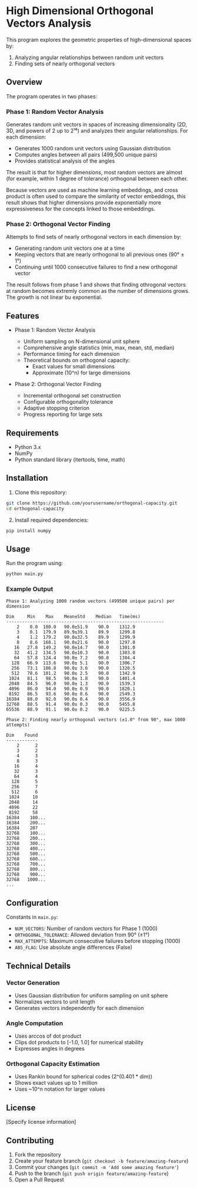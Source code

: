 # High Dimensional Orthogonal Vectors Analysis

This program explores the geometric properties of high-dimensional spaces by:
1. Analyzing angular relationships between random unit vectors
2. Finding sets of nearly orthogonal vectors

## Overview

The program operates in two phases:

### Phase 1: Random Vector Analysis
Generates random unit vectors in spaces of increasing dimensionality (2D, 3D, and powers of 2 up to 2¹⁶) and analyzes their angular relationships. For each dimension:
- Generates 1000 random unit vectors using Gaussian distribution
- Computes angles between all pairs (499,500 unique pairs)
- Provides statistical analysis of the angles

The result is that for higher dimensions, most random vectors are almost (for example, within 1 degree of tolerance) orthogonal between each other.

Because vectors are used as machine learning embeddings, and cross product is often used to compare the similarity of vector embeddings, this result shows that higher dimensions provide exponentially more expressiveness for the concepts linked to those embeddings.

### Phase 2: Orthogonal Vector Finding
Attempts to find sets of nearly orthogonal vectors in each dimension by:
- Generating random unit vectors one at a time
- Keeping vectors that are nearly orthogonal to all previous ones (90° ± 1°)
- Continuing until 1000 consecutive failures to find a new orthogonal vector

The result follows from phase 1 and shows that finding othrogonal vectors at random becomes extremly common as the number of dimensions grows. The growth is not linear bu exponential.

## Features

- Phase 1: Random Vector Analysis
  - Uniform sampling on N-dimensional unit sphere
  - Comprehensive angle statistics (min, max, mean, std, median)
  - Performance timing for each dimension
  - Theoretical bounds on orthogonal capacity:
    - Exact values for small dimensions
    - Approximate (10^n) for large dimensions

- Phase 2: Orthogonal Vector Finding
  - Incremental orthogonal set construction
  - Configurable orthogonality tolerance
  - Adaptive stopping criterion
  - Progress reporting for large sets

## Requirements

- Python 3.x
- NumPy
- Python standard library (itertools, time, math)

## Installation

1. Clone this repository:
```bash
git clone https://github.com/yourusername/orthogonal-capacity.git
cd orthogonal-capacity
```

2. Install required dependencies:
```bash
pip install numpy
```

## Usage

Run the program using:
```bash
python main.py
```

### Example Output
```
Phase 1: Analyzing 1000 random vectors (499500 unique pairs) per dimension

Dim     Min    Max    Mean±Std    Median   Time(ms)
------------------------------------------------------------
    2    0.0  180.0   90.0±51.9    90.0    1312.9
    3    0.1  179.9   89.9±39.1    89.9    1299.8
    4    1.2  179.2   90.0±32.5    89.9    1299.9
    8    8.6  168.1   90.0±21.6    90.0    1297.0
   16   27.8  149.2   90.0±14.7    90.0    1301.0
   32   41.2  134.5   90.0±10.3    90.0    1303.0
   64   57.8  124.4   90.0± 7.2    90.0    1304.4
  128   66.9  113.6   90.0± 5.1    90.0    1306.7
  256   73.1  106.8   90.0± 3.6    90.0    1320.5
  512   78.6  101.2   90.0± 2.5    90.0    1342.9
 1024   81.1   98.5   90.0± 1.8    90.0    1401.4
 2048   84.5   96.0   90.0± 1.3    90.0    1539.3
 4096   86.0   94.0   90.0± 0.9    90.0    1820.1
 8192   86.5   93.6   90.0± 0.6    90.0    2549.3
16384   88.0   92.0   90.0± 0.4    90.0    3556.9
32768   88.5   91.4   90.0± 0.3    90.0    5455.8
65536   88.9   91.1   90.0± 0.2    90.0    9225.5

Phase 2: Finding nearly orthogonal vectors (±1.0° from 90°, max 1000 attempts)

Dim    Found
------------
    2      2
    3      2
    4      3
    8      3
   16      4
   32      3
   64      4
  128      5
  256      7
  512      6
 1024     10
 2048     14
 4096     22
 8192     58
16384    100...
16384    200...
16384    207
32768    100...
32768    200...
32768    300...
32768    400...
32768    500...
32768    600...
32768    700...
32768    800...
32768    900...
32768   1000...
...
```

## Configuration

Constants in `main.py`:
- `NUM_VECTORS`: Number of random vectors for Phase 1 (1000)
- `ORTHOGONAL_TOLERANCE`: Allowed deviation from 90° (±1°)
- `MAX_ATTEMPTS`: Maximum consecutive failures before stopping (1000)
- `ABS_FLAG`: Use absolute angle differences (False)

## Technical Details

### Vector Generation
- Uses Gaussian distribution for uniform sampling on unit sphere
- Normalizes vectors to unit length
- Generates vectors independently for each dimension

### Angle Computation
- Uses arccos of dot product
- Clips dot products to [-1.0, 1.0] for numerical stability
- Expresses angles in degrees

### Orthogonal Capacity Estimation
- Uses Rankin bound for spherical codes (2^(0.401 * dim))
- Shows exact values up to 1 million
- Uses ~10^n notation for larger values

## License

[Specify license information]

## Contributing

1. Fork the repository
2. Create your feature branch (`git checkout -b feature/amazing-feature`)
3. Commit your changes (`git commit -m 'Add some amazing feature'`)
4. Push to the branch (`git push origin feature/amazing-feature`)
5. Open a Pull Request
